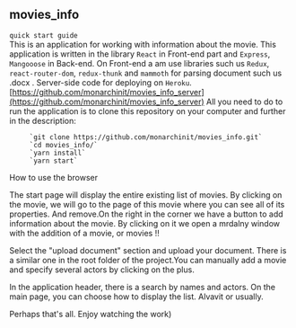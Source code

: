## movies_info

`quick start guide`   
        This is an application for working with information about the movie.
        This application is written in the library `React` in Front-end part and `Express`, `Mangooose` in Back-end. 
        On Front-end a am use libraries such us `Redux`, `react-router-dom`, `redux-thunk` and `mammoth` for parsing 
        document such us .docx .
            Server-side code for deploying on `Heroku`.
          [https://github.com/monarchinit/movies_info_server](https://github.com/monarchinit/movies_info_server)
         All you need to do to run the application is to clone this repository on your computer and further in the description:
         
         `git clone https://github.com/monarchinit/movies_info.git`
         `cd movies_info/`
         `yarn install`
         `yarn start`

   How to use the browser 
   
   The start page will display the entire existing list of movies.
   By clicking on the movie, we will go to the page of this movie where you can see all of its properties.
   And remove.On the right in the corner we have a button to add information about the movie. 
   By clicking on it we open a mrdalny window with the addition of a movie, or movies !! 
  
   Select the "upload document" section and upload your document. 
   There is a similar one in the root folder of the project.You can manually add a movie and specify 
   several actors by clicking on the plus.

   In the application header, there is a search by names and actors. On the main page, you can choose how to 
   display the list. Alvavit or usually.

   Perhaps that's all. Enjoy watching the work)       

         
